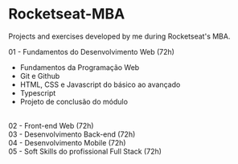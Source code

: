 # Rocketseat-MBA
Projects and exercises developed by me during Rocketseat's MBA.

01 - Fundamentos do Desenvolvimento Web (72h) <br>
- Fundamentos da Programação Web
- Git e Github 
- HTML, CSS e Javascript do básico ao avançado
- Typescript
- Projeto de conclusão do módulo
<br>
02 - Front-end Web (72h) <br>
03 - Desenvolvimento Back-end (72h) <br>
04 - Desenvolvimento Mobile (72h) <br>
05 - Soft Skills do profissional Full Stack (72h)
